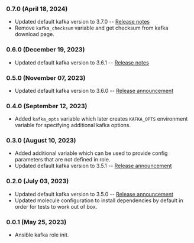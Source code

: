 ### 0.7.0 (April 18, 2024)

* Updated default kafka version to 3.7.0 -- [Release notes](https://kafka.apache.org/blog#apache_kafka_370_release_announcement)
* Remove `kafka_checksum` variable and get checksum from kafka download page.

### 0.6.0 (December 19, 2023)

* Updated default kafka version to 3.6.1 -- [Release notes](https://downloads.apache.org/kafka/3.6.1/RELEASE_NOTES.html)

### 0.5.0 (November 07, 2023)

* Updated default kafka version to 3.6.0 -- [Release announcement](https://kafka.apache.org/blog#apache_kafka_360_release_announcement)

### 0.4.0 (September 12, 2023)

* Added `kafka_opts` variable which later creates `KAFKA_OPTS` environment variable for specifying additional kafka options.

### 0.3.0 (August 10, 2023)

* Added additional variable which can be used to provide config parameters that are not defined in role.
* Updated default kafka version to 3.5.1 -- [Release announcement](https://kafka.apache.org/blog#apache_kafka_351_release_announcement)

### 0.2.0 (July 03, 2023)

* Updated default kafka version to 3.5.0 -- [Release announcement](https://kafka.apache.org/blog#apache_kafka_350_release_announcement)
* Updated molecule configuration to install dependencies by default in order for tests to work out of box.

### 0.0.1 (May 25, 2023)

* Ansible kafka role init.
